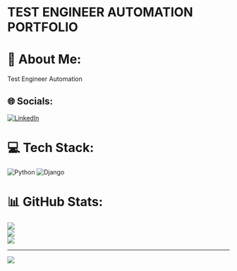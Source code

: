 # TEST ENGINEER AUTOMATION PORTFOLIO
# 💫 About Me:
Test Engineer Automation 

## 🌐 Socials:
[![LinkedIn](https://img.shields.io/badge/LinkedIn-%230077B5.svg?logo=linkedin&logoColor=white)](https://www.linkedin.com/in/ulises-pallar%C3%A9s/) 

# 💻 Tech Stack:
![Python](https://img.shields.io/badge/python-3670A0?style=for-the-badge&logo=python&logoColor=ffdd54) ![Django](https://img.shields.io/badge/django-%23092E20.svg?style=for-the-badge&logo=django&logoColor=white)
# 📊 GitHub Stats:
![](https://github-readme-stats.vercel.app/api?username=ulisespallares888&theme=dark&hide_border=false&include_all_commits=false&count_private=false)<br/>
![](https://github-readme-streak-stats.herokuapp.com/?user=ulisespallares888&theme=dark&hide_border=false)<br/>
![](https://github-readme-stats.vercel.app/api/top-langs/?username=ulisespallares888&theme=dark&hide_border=false&include_all_commits=false&count_private=false&layout=compact)

---
[![](https://visitcount.itsvg.in/api?id=ulisespallares888&icon=0&color=0)](https://visitcount.itsvg.in)

